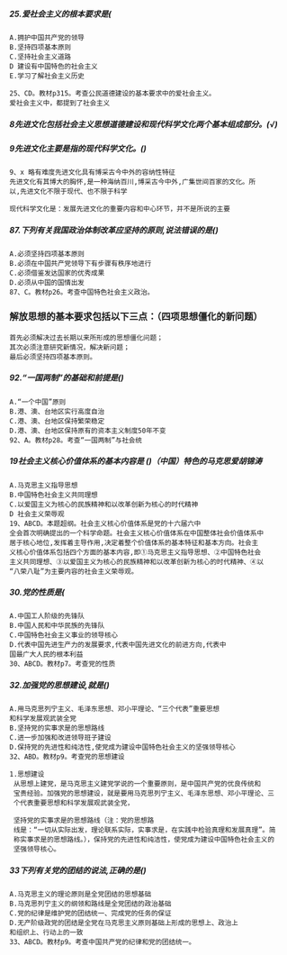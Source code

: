 ##### 25.爱社会主义的根本要求是(
    A.拥护中国共产党的领导
    B.坚持四项基本原则
    C.坚持社会主义道路
    D 建设有中国特色的社会主义
    E.学习了解社会主义历史
    
    25、CD。教材p315。考查公民道德建设的基本要求中的爱社会主义。
    爱社会主义中，都提到了社会主义

##### 8先进文化包括社会主义思想道德建设和现代科学文化两个基本组成部分。(√)

##### 9先进文化主要是指的现代科学文化。()    
    9、x 略有难度先进文化具有博采古今中外的容纳性特征
    先进文化有其博大的胸怀,是一种海纳百川,博采古今中外,广集世间百家的文化。所
    以,先进文化不限于现代、也不限于科学
    
    现代科学文化是：发展先进文化的重要内容和中心环节，并不是所说的主要

##### 87.下列有关我国政治体制改革应坚持的原则,说法错误的是()
    A.必须坚持四项基本原则
    B.必须在中国共产党领导下有步骤有秩序地进行
    C.必须借鉴发达国家的优秀成果
    D.必须从中国的国情出发
    87、C。教材p26。考查中国特色社会主义政治。    

### 解放思想的基本要求包括以下三点：（四项思想僵化的新问题）
    首先必须解决过去长期以来所形成的思想僵化问题；
    其次必须注意研究新情况，解决新问题；
    最后必须坚持四项基本原则。    

##### 92.“一国两制”的基础和前提是()
    A.“一个中国”原则
    B.港、澳、台地区实行高度自治
    C.港、澳、台地区保持繁荣稳定
    D.港、澳、台地区保持原有的资本主义制度50年不变    
    92、A。教材p28。考查“一国两制”与社会统

##### 19社会主义核心价值体系的基本内容是 ()（中国）特色的马克思爱胡锦涛
    A.马克思主义指导思想
    B.中国特色社会主义共同理想
    C.以爱国主义为核心的民族精神和以改革创新为核心的时代精神
    D 社会主义荣辱观
    19、ABCD。本题超纲。社会主义核心价值体系是党的十六届六中
    全会首次明确提出的一个科学命题。社会主义核心价值体系在中国整体社会价值体系中
    居于核心地位,发挥着主导作用,决定着整个价值体系的基本特征和基本方向。社会主
    义核心价值体系包括四个方面的基本内容,即①马克思主义指导思想、②中国特色社会
    主义共同理想、③以爱国主义为核心的民族精神和以改革创新为核心的时代精神、④以
    “八荣八耻”为主要内容的社会主义荣辱观。

##### 30.党的性质是(
    A.中国工人阶级的先锋队
    B.中国人民和中华民族的先锋队
    C.中国特色社会主义事业的领导核心
    D.代表中国先进生产力的发展要求,代表中国先进文化的前进方向,代表中
    国最广大人民的根本利益
    30、ABCD。教材p7。考查党的性质

##### 32.加强党的思想建设,就是()
    A.用马克思列宁主义、毛泽东思想、邓小平理论、“三个代表”重要思想
    和科学发展观武装全党
    B.坚持党的实事求是的思想路线
    C.进一步加强和改进领导班子建设
    D.保持党的先进性和纯洁性,使党成为建设中国特色社会主义的坚强领导核心
    32、ABD。教材p9。考查党的思想建设
    
    1.思想建设
     从思想上建党，是马克思主义建党学说的一个重要原则，是中国共产党的优良传统和
     宝贵经验。加强党的思想建设，就是要用马克思列宁主义、毛泽东思想、邓小平理论、三
     个代表重要思想和科学发展观武装全党，
     
     坚持党的实事求是的思想路线（注：党的思想路
     线是：“一切从实际出发，理论联系实际，实事求是，在实践中检验真理和发展真理”。简
     称实事求是的思想路线。），保持党的先进性和纯洁性，使党成为建设中国特色社会主义的
     坚强领导核心。

##### 33下列有关党的团结的说法,正确的是()
    A.马克思主义的理论原则是全党团结的思想基础
    B.马克思列宁主义的纲领和路线是全党团结的政治基础
    C.党的纪律是维护党的团结统一、完成党的任务的保证
    D.无产阶级政党的团结是全党在马克思主义原则基础上形成的思想上、政治上
    和组织上、行动上的一致
    33、ABCD。教材p9。考查中国共产党的纪律和党的团结统一。




















    




















    
